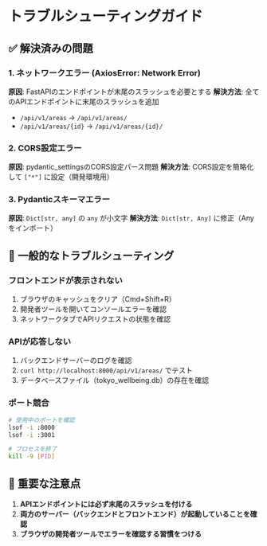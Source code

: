 # トラブルシューティングガイド

## ✅ 解決済みの問題

### 1. ネットワークエラー (AxiosError: Network Error)
**原因**: FastAPIのエンドポイントが末尾のスラッシュを必要とする
**解決方法**: 全てのAPIエンドポイントに末尾のスラッシュを追加
- `/api/v1/areas` → `/api/v1/areas/`
- `/api/v1/areas/{id}` → `/api/v1/areas/{id}/`

### 2. CORS設定エラー
**原因**: pydantic_settingsのCORS設定パース問題
**解決方法**: CORS設定を簡略化して `["*"]` に設定（開発環境用）

### 3. Pydanticスキーマエラー
**原因**: `Dict[str, any]` の `any` が小文字
**解決方法**: `Dict[str, Any]` に修正（Anyをインポート）

## 🔧 一般的なトラブルシューティング

### フロントエンドが表示されない
1. ブラウザのキャッシュをクリア（Cmd+Shift+R）
2. 開発者ツールを開いてコンソールエラーを確認
3. ネットワークタブでAPIリクエストの状態を確認

### APIが応答しない
1. バックエンドサーバーのログを確認
2. `curl http://localhost:8000/api/v1/areas/` でテスト
3. データベースファイル（tokyo_wellbeing.db）の存在を確認

### ポート競合
```bash
# 使用中のポートを確認
lsof -i :8000
lsof -i :3001

# プロセスを終了
kill -9 [PID]
```

## 📝 重要な注意点

1. **APIエンドポイントには必ず末尾のスラッシュを付ける**
2. **両方のサーバー（バックエンドとフロントエンド）が起動していることを確認**
3. **ブラウザの開発者ツールでエラーを確認する習慣をつける**